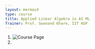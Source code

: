 ```yaml
---
layout: mermaid
type: course
title: Applied Linear Algebra in AI ML
Trainer: Prof. Swanand Khare, IIT KGP
---
```


1. ![Course Page](https://onlinecourses.nptel.ac.in/noc25_ma11/course)
2. 